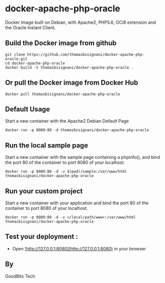 # docker-apache-php-oracle
Docker Image built on Debian, with Apache2, PHP5.6, OCI8 extension and the Oracle Instant Client.

## Build the Docker image from github
    git clone https://github.com/thomasbisignani/docker-apache-php-oracle.git
    cd docker-apache-php-oracle
    docker build -t thomasbisignani/docker-apache-php-oracle .

## Or pull the Docker image from Docker Hub
    docker pull thomasbisignani/docker-apache-php-oracle

## Default Usage
Start a new container with the Apache2 Debian Default Page


    docker run -p 8080:80 -d thomasbisignani/docker-apache-php-oracle

## Run the local sample page
Start a new container with the sample page containing a phpinfo(), and bind the port 80 of the container to port 8080 of your localhost.


    docker run -p 8080:80 -d -v $(pwd)/sample:/var/www/html thomasbisignani/docker-apache-php-oracle

## Run your custom project
Start a new container with your application and bind the port 80 of the container to port 8080 of your localhost.


    docker run -p 8080:80 -d -v </local/path/www>:/var/www/html thomasbisignani/docker-apache-php-oracle

## Test your deployment :
* Open [http://127.0.0.1:8080](http://127.0.0.1:8080) in your browser

## By
GoodBits Tech
